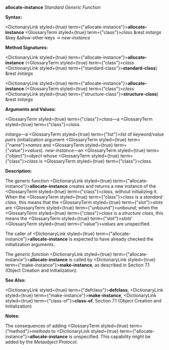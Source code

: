 **allocate-instance** *Standard Generic Function* 



**Syntax:** 



<DictionaryLink styled={true} term={"allocate-instance"}><b>allocate-instance</b></DictionaryLink> <GlossaryTerm styled={true} term={"class"}><i>class</i></GlossaryTerm> &amp;rest *initargs* &amp;key &amp;allow-other-keys *→ new-instance* 



**Method Signatures:** 



<DictionaryLink styled={true} term={"allocate-instance"}><b>allocate-instance</b></DictionaryLink> (<GlossaryTerm styled={true} term={"class"}><i>class</i></GlossaryTerm> <DictionaryLink styled={true} term={"standard-class"}><b>standard-class</b></DictionaryLink>) &amp;rest *initargs* 



<DictionaryLink styled={true} term={"allocate-instance"}><b>allocate-instance</b></DictionaryLink> (<GlossaryTerm styled={true} term={"class"}><i>class</i></GlossaryTerm> <DictionaryLink styled={true} term={"structure-class"}><b>structure-class</b></DictionaryLink>) &amp;rest *initargs* 



**Arguments and Values:** 



<GlossaryTerm styled={true} term={"class"}><i>class</i></GlossaryTerm>—a <GlossaryTerm styled={true} term={"class"}><i>class</i></GlossaryTerm>. 



*initargs*—a <GlossaryTerm styled={true} term={"list"}><i>list</i></GlossaryTerm> of *keyword/value pairs* (initialization argument <GlossaryTerm styled={true} term={"name"}><i>names</i></GlossaryTerm> and <GlossaryTerm styled={true} term={"value"}><i>values</i></GlossaryTerm>). *new-instance*—an <GlossaryTerm styled={true} term={"object"}><i>object</i></GlossaryTerm> whose <GlossaryTerm styled={true} term={"class"}><i>class</i></GlossaryTerm> is <GlossaryTerm styled={true} term={"class"}><i>class</i></GlossaryTerm>. 







 



 



**Description:** 



The generic function <DictionaryLink styled={true} term={"allocate-instance"}><b>allocate-instance</b></DictionaryLink> creates and returns a new instance of the <GlossaryTerm styled={true} term={"class"}><i>class</i></GlossaryTerm>, without initializing it. When the <GlossaryTerm styled={true} term={"class"}><i>class</i></GlossaryTerm> is a *standard class*, this means that the <GlossaryTerm styled={true} term={"slot"}><i>slots</i></GlossaryTerm> are <GlossaryTerm styled={true} term={"unbound"}><i>unbound</i></GlossaryTerm>; when the <GlossaryTerm styled={true} term={"class"}><i>class</i></GlossaryTerm> is a *structure class*, this means the <GlossaryTerm styled={true} term={"slot"}><i>slots</i></GlossaryTerm>’ <GlossaryTerm styled={true} term={"value"}><i>values</i></GlossaryTerm> are unspecified. 



The caller of <DictionaryLink styled={true} term={"allocate-instance"}><b>allocate-instance</b></DictionaryLink> is expected to have already checked the initialization arguments. 



The *generic function* <DictionaryLink styled={true} term={"allocate-instance"}><b>allocate-instance</b></DictionaryLink> is called by <DictionaryLink styled={true} term={"make-instance"}><b>make-instance</b></DictionaryLink>, as described in Section 7.1 (Object Creation and Initialization). 



**See Also:** 



<DictionaryLink styled={true} term={"defclass"}><b>defclass</b></DictionaryLink>, <DictionaryLink styled={true} term={"make-instance"}><b>make-instance</b></DictionaryLink>, <DictionaryLink styled={true} term={"class-of"}><b>class-of</b></DictionaryLink>, Section 7.1 (Object Creation and Initialization) 



**Notes:** 



The consequences of adding <GlossaryTerm styled={true} term={"method"}><i>methods</i></GlossaryTerm> to <DictionaryLink styled={true} term={"allocate-instance"}><b>allocate-instance</b></DictionaryLink> is unspecified. This capability might be added by the *Metaobject Protocol*. 



